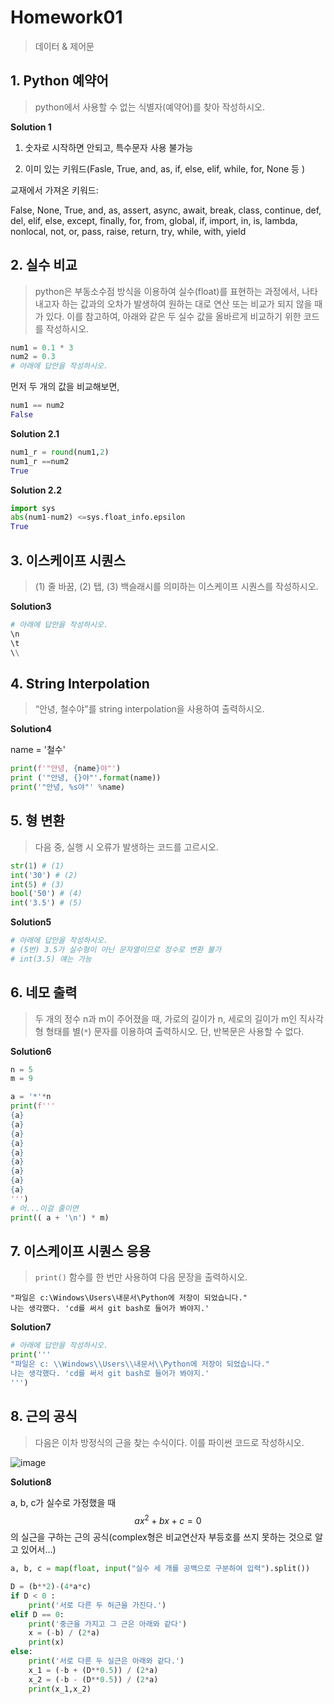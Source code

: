 # Homework01

> 데이터 & 제어문



## 1. Python 예약어

> python에서 사용할 수 없는 식별자(예약어)를 찾아 작성하시오.

**Solution 1**

1. 숫자로 시작하면 안되고, 특수문자 사용 불가능

2. 이미 있는 키워드(Fasle, True, and, as, if, else, elif, while, for, None 등 )

교재에서 가져온 키워드:

False, None, True, and, as, assert, async, await, break, class, continue, def, del, elif, else, except, finally, for, from, global, if, import, in, is, lambda, nonlocal, not, or, pass, raise, return, try, while, with, yield



## 2. 실수 비교

> python은 부동소수점 방식을 이용하여 실수(float)를 표현하는 과정에서, 나타내고자 하는 값과의 오차가 발생하여 원하는 대로 연산 또는 비교가 되지 않을 때가 있다. 이를 참고하여, 아래와 같은 두 실수 값을 올바르게 비교하기 위한 코드를 작성하시오.

```python
num1 = 0.1 * 3
num2 = 0.3
# 아래에 답안을 작성하시오.
```

먼저 두 개의 값을 비교해보면,

```python
num1 == num2
False
```

**Solution 2.1**

```python
num1_r = round(num1,2)
num1_r ==num2
True
```

**Solution 2.2**

```python
import sys
abs(num1-num2) <=sys.float_info.epsilon
True
```



## 3. 이스케이프 시퀀스

> (1) 줄 바꿈, (2) 탭, (3) 백슬래시를 의미하는 이스케이프 시퀀스를 작성하시오.

**Solution3**

```python
# 아래에 답안을 작성하시오.
\n 
\t
\\
```



## 4. String Interpolation

> “안녕, 철수야"를 string interpolation을 사용하여 출력하시오.

**Solution4**

name = '철수'

```python
print(f'"안녕, {name}야"')
print ('"안녕, {}야"'.format(name))
print('"안녕, %s야"' %name)
```



## 5. 형 변환

> 다음 중, 실행 시 오류가 발생하는 코드를 고르시오.

```python
str(1) # (1)
int('30') # (2)
int(5) # (3)
bool('50') # (4)
int('3.5') # (5)
```

**Solution5**

```python
# 아래에 답안을 작성하시오.
# (5번) 3.5가 실수형이 아닌 문자열이므로 정수로 변환 불가 
# int(3.5) 얘는 가능
```



## 6. 네모 출력

> 두 개의 정수 n과 m이 주어졌을 때, 가로의 길이가 n, 세로의 길이가 m인 직사각형 형태를 별(`*`) 문자를 이용하여 출력하시오. 단, 반복문은 사용할 수 없다.

**Solution6**

```python
n = 5
m = 9

a = '*'*n
print(f''' 
{a}
{a}
{a}
{a}
{a}
{a}
{a}
{a}
{a}
''')
# 어...이걸 줄이면 
print(( a + '\n') * m)
```



## 7. 이스케이프 시퀀스 응용

> `print()` 함수를 한 번만 사용하여 다음 문장을 출력하시오.

```
"파일은 c:\Windows\Users\내문서\Python에 저장이 되었습니다."
나는 생각했다. 'cd를 써서 git bash로 들어가 봐야지.'
```

**Solution7**

```python
# 아래에 답안을 작성하시오.
print('''
"파일은 c: \\Windows\\Users\\내문서\\Python에 저장이 되었습니다."
나는 생각했다. 'cd를 써서 git bash로 들어가 봐야지.'
''')
```

## 8. 근의 공식

> 다음은 이차 방정식의 근을 찾는 수식이다. 이를 파이썬 코드로 작성하시오.

![image](hws0118.assets/87770068-7774a880-c859-11ea-8433-7be4ad1fa4e4.png)

**Solution8**

a, b, c가 실수로 가정했을 때
$$
a x^2 +b x +c = 0
$$
의 실근을 구하는 근의 공식(complex형은 비교연산자 부등호를 쓰지 못하는 것으로 알고 있어서...)

```python
a, b, c = map(float, input("실수 세 개를 공백으로 구분하여 입력").split())

D = (b**2)-(4*a*c)
if D < 0 :
    print('서로 다른 두 허근을 가진다.')
elif D == 0:
    print('중근을 가지고 그 근은 아래와 같다')
    x = (-b) / (2*a)
    print(x)
else:
    print('서로 다른 두 실근은 아래와 같다.')
    x_1 = (-b + (D**0.5)) / (2*a)
    x_2 = (-b - (D**0.5)) / (2*a)
    print(x_1,x_2)
```

